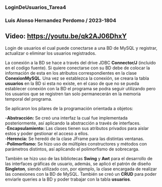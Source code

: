 ### LoginDeUsuarios_Tarea4 
### Luis Alonso Hernandez Perdomo / 2023-1804  
## Video: https://youtu.be/qk2AJ06DhxY

Login de usuarios el cual puede conectarse a una BD de MySQL y registrar, actualizar o eliminar los usuarios registrados. 

La conexión a la BD se hace a través del drive JDBC **Connector/J** (incluido en el codigo fuente). Si quiere conectarse con su BD debe de colocar la información de esta en los atributos correspondientes en la clase **ConexionMySQL**. Una vez se establezca la conexión, se creara la tabla **usuarios** en la BD si esta no existe, en el caso de que no se pueda establecer conexión con la BD el programa se podra seguir utilizando pero los usuarios que se registren tan solo permanecerán en la memoria temporal del programa.

Se aplicaron los pilares de la programación orientada a objetos:

-**Abstracción:** Se creó una interfaz la cual fue implementada posteriormente, así aplicando la abstracción a través de interfaces.  
-**Encapsulamiento:** Las clases tienen sus atributos privados para aislar estos y poder gestionar el acceso a ellos.  
-**Herencia:** Se heredó de la clase JFrame para las distintas ventanas.  
-**Polimorfismo:** Se hizo uso de múltiples constructores y métodos con parámetros distintos, así aplicando el polimorfismo de sobrecarga.  

También se hizo uso de las bibliotecas **Swing** y **Awt** para el desarrollo de las interfaces gráficas de usuario, además, se aplicó el patrón de diseño **Singleton**, siendo utilizado con, por ejemplo, la clase encargada de realizar las conexiones con la BD de MySQL. También se creó un **CRUD** para poder enviarle queries a la BD y poder trabajar con la tabla **usuarios**.
